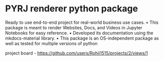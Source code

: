 # PYRJ renderer python package 
Ready to use end-to-end project for real-world business use cases.
• This package is meant to render Websites, Docs, and Videos in Jupyter Notebooks for easy reference.
• Developed its documentation using the mkdocs-material library.
• This package is an OS-independent package as well as tested for multiple versions of python

project board - https://github.com/users/Rohii1515/projects/2/views/1

